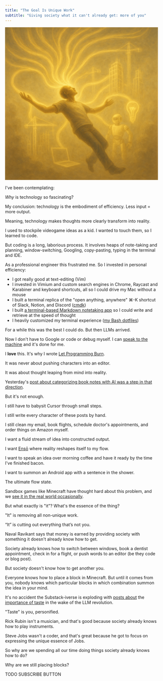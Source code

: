 ```yaml
---
title: "The Goal Is Unique Work"
subtitle: "Giving society what it can't already get: more of you"
---
```


<!------------------------- REFERENCE LINKS BLOCK ----------------------------------->
[TODO]: some-link
<!----------------------- END REFERENCE LINKS BLOCK --------------------------------->

![](./images/image.png)

I've been contemplating:

_Why_ is technology so fascinating?

My conclusion: technology is the embodiment of efficiency. Less input = more output. 

Meaning, technology makes thoughts more clearly transform into reality.

I used to stockpile videogame ideas as a kid. I wanted to touch them, so I learned to code.

But coding is a long, laborious process. It involves heaps of note-taking and planning, window-switching, Googling, copy-pasting, typing in the terminal and IDE.

As a professional engineer this frustrated me. So I invested in personal efficiency:

- I got really good at text-editing (Vim)
- I invested in Vimium and custom search engines in Chrome, Raycast and Karabiner and keyboard shortcuts, all so I could drive my Mac without a mouse
- I built a terminal replica of the "open anything, anywhere" ⌘-K shortcut of Slack, Notion, and Discord ([cmdk](https://github.com/mieubrisse/cmdk))
- I built [a terminal-based Markdown notetaking app](https://github.com/mieubrisse/cli-journal) so I could write and retrieve at the speed of thought
- I heavily customized my terminal experience ([my Bash dotfiles](https://github.com/mieubrisse/dotfiles/blob/master/bash/bash_aliases))

For a while this was the best I could do. But then LLMs arrived.

Now I don't have to Google or code or debug myself. I can [speak to the machine](https://getharker.com/) and it's done for me.

I **love** this. It's why I wrote [Let Programming Burn](https://mieubrisse.substack.com/p/let-programming-burn).

It was never about pushing characters into an editor.

It was about thought leaping from mind into reality.

Yesterday's [post about categorizing book notes with AI was a step in that direction](https://mieubrisse.substack.com/p/categorizing-book-notes-with-ai).

But it's not enough.

I still have to babysit Cursor through small steps. 

I still write every character of these posts by hand. 

I still clean my email, book flights, schedule doctor's appointments, and order things on Amazon myself.

I want a fluid stream of idea into constructed output.

I want [Ensō](https://enso.sonnet.io/) where reality reshapes itself to my flow.

I want to speak an idea over morning coffee and have it ready by the time I've finished bacon.

I want to summon an Android app with a sentence in the shower.

The ultimate flow state.

Sandbox games like Minecraft have thought hard about this problem, and we [see it in the real world occasionally](https://www.youtube.com/watch?v=PUv66718DII).

But what exactly is "it"? What's the essence of the thing?

"It" is removing all non-unique work.

“It” is cutting out everything that’s not you.

Naval Ravikant says that money is earned by providing society with something it doesn't already know how to get.

Society already knows how to switch between windows, book a dentist appointment, check in for a flight, or push words to an editor (be they code or blog post).

But society doesn't know how to get another you.

Everyone knows how to place a block in Minecraft. But until it comes from you, nobody knows which particular blocks in which combination summon the idea in your mind.

It's no accident the Substack-iverse is exploding with [posts about](https://substack.com/home/post/p-161399572) the [importance of taste](https://signull.substack.com/p/wear-the-hat) in the wake of the LLM revolution.

"Taste" is you, personified.

Rick Rubin isn't a musician, and that's good because society already knows how to play instruments.

Steve Jobs wasn't a coder, and that's great because he got to focus on expressing the unique essence of Jobs.

So why are we spending all our time doing things society already knows how to do?

Why are we still placing blocks?

TODO SUBSCRIBE BUTTON

<!------------------ IG POST DESCRIPTION --------------------->
<!--
TODO

👉 Read the full article (link in bio)

#hashtag1 #hashtag2 #hashtag3
-->

<!-------------------- IG STORY TEXT ------------------------->
<!--
TODO
-->

